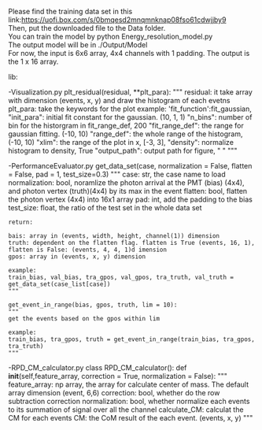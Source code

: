 Please find the training data set in this link:https://uofi.box.com/s/0bmqesd2mnqmnknap08fso61cdwjjby9  
Then, put the downloaded file to the Data folder.  
You can train the model by python Energy_resolution_model.py  
The output model will be in ./Output/Model  
For now, the input is 6x6 array, 4x4 channels with 1 padding. The output is the 1 x 16 array.


lib:
    
-Visualization.py
    plt_residual(residual, **plt_para):
    """
    residual: it take array with dimension (events, x, y) and draw the histogram of each evetns
    plt_para: take the keywords for the plot
    example: 
    'fit_function':fit_gaussian,
    "init_para": initial fit constant for the gaussian. (10, 1, 1)
    "n_bins": number of bin for the historgram in fit_range_def, 200
    "fit_range_def": the range for gaussian fitting. (-10, 10)
    "range_def": the whole range of the histogram, (-10, 10)
    "xlim": the range of the plot in x, [-3, 3],
    "density": normalize histogram to density, True
    "output_path": output path for figure, " "
    """

-PerformanceEvaluator.py
    get_data_set(case, normalization = False, flatten = False, pad = 1, test_size=0.3)
    """
    case: str, the case name to load
    normalization: bool, noramlize the photon arrival at the  PMT (bias) (4x4), and photon vertex (truth)(4x4) by its max in the event
    flatten: bool, flatten the photon vertex (4x4) into 16x1 array
    pad: int, add the padding to the bias
    test_size: float, the ratio of the test set in the whole data set

    return:

    bais: array in (events, width, height, channel(1)) dimension
    truth: dependent on the flatten flag. flatten is True (events, 16, 1), flatten is False: (events, 4, 4, 1)d imension
    gpos: array in (events, x, y) dimension

    example:
    train_bias, val_bias, tra_gpos, val_gpos, tra_truth, val_truth = get_data_set(case_list[case])
    """
    
    get_event_in_range(bias, gpos, truth, lim = 10):
    """
    get the events based on the gpos within lim
    
    example:
    train_bias, tra_gpos, truth = get_event_in_range(train_bias, tra_gpos, tra_truth)
    """
    
-RPD_CM_calculator.py
    class RPD_CM_calculator():
    def __init__(self,feature_array, correction = True,  normalization = False):
    """
    feature_array: np array, the array for calculate center of mass. The default array dimension (event, 6,6)
    correction: bool, whether do the row subtraction correction
    normalization: bool, whether normalize each events to its summation of signal over all the channel
    calculate_CM: calculat the CM for each events
    CM: the CoM result of the each event. (events, x, y)
    """

